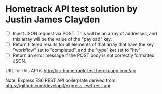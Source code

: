 # Hometrack API test solution by Justin James Clayden

- [ ] Injest JSON request via POST.  This will be an array of addresses, and this array will be the value of the "payload" key.
- [ ] Return filtered results for all elements of that array that have the key "workflow" set to "completed", and the "type" ket set to "htv".
- [ ] Return an error message if the POST body is not correctly formatted JSON.

URL for this API is http://jjc-hometrack-test.herokuapp.com/api

Note: Express ES6 REST API boilerplate derived from: https://github.com/developit/express-es6-rest-api


